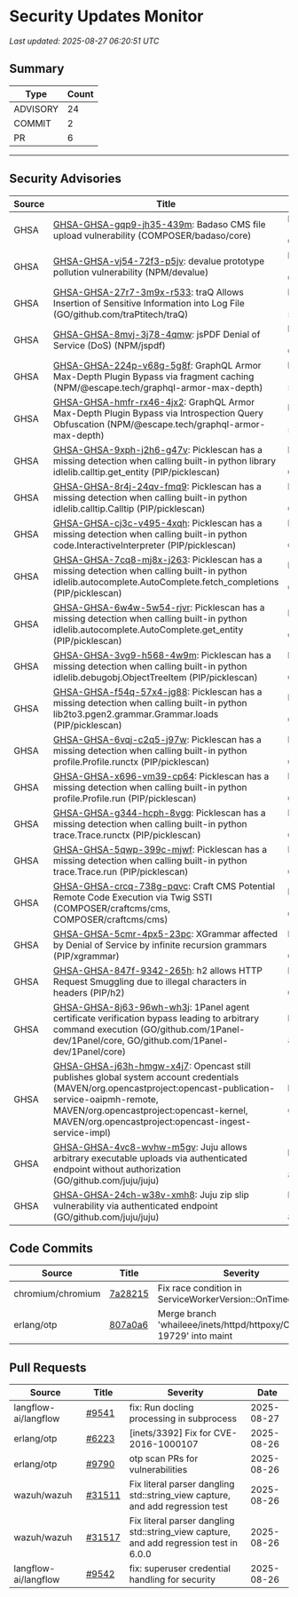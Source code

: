 # Security Updates Monitor

*Last updated: 2025-08-27 06:20:51 UTC*

## Summary
| Type | Count |
|------|-------|
| ADVISORY | 24 |
| COMMIT | 2 |
| PR | 6 |

---

## Security Advisories

| Source | Title | Severity | Date |
|--------|-------|----------|------|
| GHSA | [GHSA-GHSA-gqp9-jh35-439m](https://github.com/advisories/GHSA-gqp9-jh35-439m): Badaso CMS file upload vulnerability (COMPOSER/badaso/core) | HIGH (CVSS: 0.0) | 2025-08-26 |
| GHSA | [GHSA-GHSA-vj54-72f3-p5jv](https://github.com/advisories/GHSA-vj54-72f3-p5jv): devalue prototype pollution vulnerability (NPM/devalue) | HIGH (CVSS: 0.0) | 2025-08-26 |
| GHSA | [GHSA-GHSA-27r7-3m9x-r533](https://github.com/advisories/GHSA-27r7-3m9x-r533): traQ Allows Insertion of Sensitive Information into Log File (GO/github.com/traPtitech/traQ) | MODERATE (CVSS: 5.9) | 2025-08-26 |
| GHSA | [GHSA-GHSA-8mvj-3j78-4qmw](https://github.com/advisories/GHSA-8mvj-3j78-4qmw): jsPDF Denial of Service (DoS) (NPM/jspdf) | HIGH (CVSS: 0.0) | 2025-08-26 |
| GHSA | [GHSA-GHSA-224p-v68g-5g8f](https://github.com/advisories/GHSA-224p-v68g-5g8f): GraphQL Armor Max-Depth Plugin Bypass via fragment caching (NPM/@escape.tech/graphql-armor-max-depth) | MODERATE (CVSS: 5.3) | 2025-08-26 |
| GHSA | [GHSA-GHSA-hmfr-rx46-4jx2](https://github.com/advisories/GHSA-hmfr-rx46-4jx2): GraphQL Armor Max-Depth Plugin Bypass via Introspection Query Obfuscation (NPM/@escape.tech/graphql-armor-max-depth) | MODERATE (CVSS: 5.3) | 2025-08-26 |
| GHSA | [GHSA-GHSA-9xph-j2h6-g47v](https://github.com/advisories/GHSA-9xph-j2h6-g47v): Picklescan has a missing detection when calling built-in python library idlelib.calltip.get_entity (PIP/picklescan) | MODERATE (CVSS: 0.0) | 2025-08-26 |
| GHSA | [GHSA-GHSA-8r4j-24qv-fmq9](https://github.com/advisories/GHSA-8r4j-24qv-fmq9): Picklescan has a missing detection when calling built-in python idlelib.calltip.Calltip (PIP/picklescan) | MODERATE (CVSS: 0.0) | 2025-08-26 |
| GHSA | [GHSA-GHSA-cj3c-v495-4xqh](https://github.com/advisories/GHSA-cj3c-v495-4xqh): Picklescan has a missing detection when calling built-in python code.InteractiveInterpreter (PIP/picklescan) | MODERATE (CVSS: 0.0) | 2025-08-26 |
| GHSA | [GHSA-GHSA-7cq8-mj8x-j263](https://github.com/advisories/GHSA-7cq8-mj8x-j263): Picklescan has a missing detection when calling built-in python idlelib.autocomplete.AutoComplete.fetch_completions (PIP/picklescan) | MODERATE (CVSS: 0.0) | 2025-08-26 |
| GHSA | [GHSA-GHSA-6w4w-5w54-rjvr](https://github.com/advisories/GHSA-6w4w-5w54-rjvr): Picklescan has a missing detection when calling built-in python idlelib.autocomplete.AutoComplete.get_entity (PIP/picklescan) | MODERATE (CVSS: 0.0) | 2025-08-26 |
| GHSA | [GHSA-GHSA-3vg9-h568-4w9m](https://github.com/advisories/GHSA-3vg9-h568-4w9m): Picklescan has a missing detection when calling built-in python idlelib.debugobj.ObjectTreeItem (PIP/picklescan) | MODERATE (CVSS: 0.0) | 2025-08-26 |
| GHSA | [GHSA-GHSA-f54q-57x4-jg88](https://github.com/advisories/GHSA-f54q-57x4-jg88): Picklescan has a missing detection when calling built-in python lib2to3.pgen2.grammar.Grammar.loads (PIP/picklescan) | MODERATE (CVSS: 0.0) | 2025-08-26 |
| GHSA | [GHSA-GHSA-6vqj-c2q5-j97w](https://github.com/advisories/GHSA-6vqj-c2q5-j97w): Picklescan has a missing detection when calling built-in python profile.Profile.runctx (PIP/picklescan) | MODERATE (CVSS: 0.0) | 2025-08-26 |
| GHSA | [GHSA-GHSA-x696-vm39-cp64](https://github.com/advisories/GHSA-x696-vm39-cp64): Picklescan has a missing detection when calling built-in python profile.Profile.run (PIP/picklescan) | MODERATE (CVSS: 0.0) | 2025-08-26 |
| GHSA | [GHSA-GHSA-g344-hcph-8vgg](https://github.com/advisories/GHSA-g344-hcph-8vgg): Picklescan has a missing detection when calling built-in python trace.Trace.runctx (PIP/picklescan) | MODERATE (CVSS: 0.0) | 2025-08-26 |
| GHSA | [GHSA-GHSA-5qwp-399c-mjwf](https://github.com/advisories/GHSA-5qwp-399c-mjwf): Picklescan has a missing detection when calling built-in python trace.Trace.run (PIP/picklescan) | MODERATE (CVSS: 0.0) | 2025-08-26 |
| GHSA | [GHSA-GHSA-crcq-738g-pqvc](https://github.com/advisories/GHSA-crcq-738g-pqvc): Craft CMS Potential Remote Code Execution via Twig SSTI (COMPOSER/craftcms/cms, COMPOSER/craftcms/cms) | MODERATE (CVSS: 0.0) | 2025-08-25 |
| GHSA | [GHSA-GHSA-5cmr-4px5-23pc](https://github.com/advisories/GHSA-5cmr-4px5-23pc): XGrammar affected by Denial of Service by infinite recursion grammars (PIP/xgrammar) | HIGH (CVSS: 0.0) | 2025-08-25 |
| GHSA | [GHSA-GHSA-847f-9342-265h](https://github.com/advisories/GHSA-847f-9342-265h): h2 allows HTTP Request Smuggling due to illegal characters in headers (PIP/h2) | MODERATE (CVSS: 0.0) | 2025-08-25 |
| GHSA | [GHSA-GHSA-8j63-96wh-wh3j](https://github.com/advisories/GHSA-8j63-96wh-wh3j): 1Panel agent certificate verification bypass leading to arbitrary command execution (GO/github.com/1Panel-dev/1Panel/core, GO/github.com/1Panel-dev/1Panel/core) | HIGH (CVSS: 8.1) | 2025-08-01 |
| GHSA | [GHSA-GHSA-j63h-hmgw-x4j7](https://github.com/advisories/GHSA-j63h-hmgw-x4j7): Opencast still publishes global system account credentials  (MAVEN/org.opencastproject:opencast-publication-service-oaipmh-remote, MAVEN/org.opencastproject:opencast-kernel, MAVEN/org.opencastproject:opencast-ingest-service-impl) | MODERATE (CVSS: 6.5) | 2025-07-25 |
| GHSA | [GHSA-GHSA-4vc8-wvhw-m5gv](https://github.com/advisories/GHSA-4vc8-wvhw-m5gv): Juju allows arbitrary executable uploads via authenticated endpoint without authorization (GO/github.com/juju/juju) | HIGH (CVSS: 8.8) | 2025-07-09 |
| GHSA | [GHSA-GHSA-24ch-w38v-xmh8](https://github.com/advisories/GHSA-24ch-w38v-xmh8): Juju zip slip vulnerability via authenticated endpoint (GO/github.com/juju/juju) | HIGH (CVSS: 8.8) | 2025-07-09 |

## Code Commits

| Source | Title | Severity | Date |
|--------|-------|----------|------|
| chromium/chromium | [7a28215](https://github.com/chromium/chromium/commit/7a2821580c0fd65387c70d432017e31881a90c51) | Fix race condition in ServiceWorkerVersion::OnTimeoutTimer | 2025-08-27 |
| erlang/otp | [807a0a6](https://github.com/erlang/otp/commit/807a0a6ecf1bdfe7543ae05816ac1140004a0dcb) | Merge branch 'whaileee/inets/httpd/httpoxy/OTP-19729' into maint | 2025-08-26 |

## Pull Requests

| Source | Title | Severity | Date |
|--------|-------|----------|------|
| langflow-ai/langflow | [#9541](https://github.com/langflow-ai/langflow/pull/9541) | fix: Run docling processing in subprocess | 2025-08-27 |
| erlang/otp | [#6223](https://github.com/erlang/otp/pull/6223) | [inets/3392] Fix for CVE-2016-1000107 | 2025-08-26 |
| erlang/otp | [#9790](https://github.com/erlang/otp/pull/9790) | otp scan PRs for vulnerabilities | 2025-08-26 |
| wazuh/wazuh | [#31511](https://github.com/wazuh/wazuh/pull/31511) | Fix literal parser dangling std::string_view capture, and add regression test | 2025-08-26 |
| wazuh/wazuh | [#31517](https://github.com/wazuh/wazuh/pull/31517) | Fix literal parser dangling std::string_view capture, and add regression test in 6.0.0 | 2025-08-26 |
| langflow-ai/langflow | [#9542](https://github.com/langflow-ai/langflow/pull/9542) | fix: superuser credential handling for security | 2025-08-26 |

